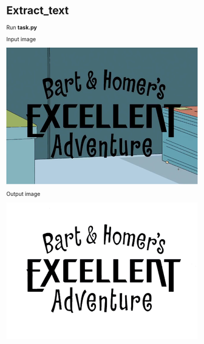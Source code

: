 # Extract_text

Run **task.py**
<p> Input image<p/>
<img src='input.png' width="640" height ="360"> 

<p> Output image<p/>
<img src='output.jpg' width='640' height='360'>
